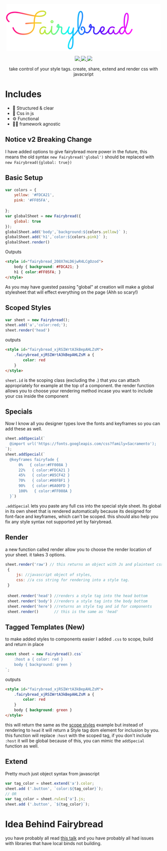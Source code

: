 <p align="center"><img src="docs/logo.svg" height="150px" ></img></p>
<p align="center">
  <a href="https://gitter.im/fairybread/Lobby">
  <img src="https://img.shields.io/badge/chat%20on-gitter-ff69b4.svg?style=flat-square" />
  </a>
  <a href="https://www.npmjs.com/package/fairybread">
    <img src="https://img.shields.io/npm/dm/fairybread.svg?style=flat-square" />
  </a>
    <img src="https://img.shields.io/packagist/l/doctrine/orm.svg?style=flat-square" />
  </p>
 <p align="center">
take control of your style tags. create, share, extend and render css with javacsript
</p>


# Includes
- 🏡 Structured & clear
- 🔮 Css in js
- ⚙️ Functional
- 🤷‍♀️ framework agnostic

## Notice v2 Breaking Change
I have added options to give fairybread more power in the future, this means the old syntax
`new Fairybread('global')` should be replaced with `new Fairybread({global: true})`

## Basic Setup
```js
var colors = {
    yellow: '#FDCA21',
    pink: '#FF05FA',

};
var globalSheet = new Fairybread({
    global: true
});
globalSheet.add('body',`background:${colors.yellow}` );
globalSheet.add('h1',`color:${colors.pink}` );
globalSheet.render()
```

Outputs
```html
<style id="fairybread_208X7mLD6jwR4LCgOzod">
    body { background: #FDCA21; }
    h1 { color:#FF05FA; }
</style>
```
As you may have guested passing "global" at creation will make a global stylesheet that will effect everything on the page (Ahh so scary!)

## Scoped Styles
```js
var sheet = new Fairybread();
sheet.add('a','color:red;');
sheet.render('head')
```

outputs
```html
<style id="fairybread_xjRSIWrtA3kBepAHLZsM">
    .fairybread_xjRSIWrtA3kBepAHLZsM a {
        color: red
    }
</style>
```
`sheet.id` is the scoping class (excluding the .) that you can attach appropriately for example at the top of a component. the render function allows you to choose your rendering method incase you want to include your css inside the component

## Specials
Now I know all you designer types love the fonts and keyframes so you can add these as well.
```js
sheet.addSpecial(`
  @import url('https://fonts.googleapis.com/css?family=Sacramento');
`);
sheet.addSpecial(`
  @keyframes fairyfade {
      0%   { color:#FF008A }
      22%   { color:#FDCA21 }
      45%   { color:#85CF42 }
      70%   { color:#00FBF1 }
      90%   { color:#6A00FD }
      100%   { color:#FF008A }
  }`)
```

`.addSpecial` lets you paste any full css into the special style sheet.
Its global in its own sheet that is rendered automatically because its designed for font-face and keyframes, which can't be scoped. this should also help you fix any style syntax not supported yet by fairybread.

## Render
a new function called render allow you to choose the render location of your sheet. it takes 3 options.

```js
sheet.render('raw') // this returns an object with Js and plaintext css
 {
     js: //javascript object of styles,
     css: //a css string for rendering into a style tag.
 }

 sheet.render('head') //renders a style tag into the head bottom
 sheet.render('body') //renders a style tag into the body bottom
 sheet.render('here') //returns an style tag and id for components
 sheet.render()       // this is the same as 'head'
```

## Tagged Templates (New)
to make added styles to components easier I added `.css` to scope, build and return in place

```js
const sheet = new Fairybread().css`
    :host a { color: red }
    body { background: green }
`;
```
outputs
```html
<style id="fairybread_xjRSIWrtA3kBepAHLZsM">
    .fairybread_xjRSIWrtA3kBepAHLZsM a {
        color: red
    }
    body { background: green }
</style>
```
this will return the same as the [scope styles](#scoped-styles) example but instead of rendering to `head`
it will return a Style tag dom element for inclusion by you.
this function will replace `:host` with the scoped tag, if you don't include `:host` it will be global
because of this, you can mimic the `addSpecial` function as well.

## Extend
Pretty much just object syntax from javascript
```js
var tag_color = sheet.extend('a').color;
sheet.add ('.button', `color:${tag_color}`);
// OR
var tag_color = sheet.rules['a'].js;
sheet.add ('.button', `${tag_color}`);
```

# Idea Behind Fairybread
you have probably all read [this talk](https://speakerdeck.com/vjeux/react-css-in-js) and you have probably all had issues with libraries that have local binds not building.

